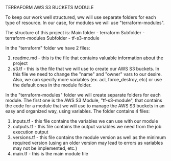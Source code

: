 TERRAFORM AWS S3 BUCKETS MODULE

To keep our work well structured, ww will use separate folders for each type of resource. In our case, for modules we will use "terraform-modules".

The structure of this project is:
Main folder - terraform
	Subfolder - terraform-modules
		Subfolder - tf-s3-module

In the "terraform" folder we have 2 files:
1. readme.md - this is the file that contains valuable information about the project
2. s3.tf - this is the file that we will use to create our AWS S3 buckets. In this file we need to change the "name" and "owner" vars to our desire. 
Also, we can specify more variables (ex. acl, force_destroy, etc) or use the default ones in the module folder.

In the "terraform-modules" folder we will create separate folders for each module. The first one is the AWS S3 Module, "tf-s3-module", that contains 
the code for a module that we will use to manage the AWS S3 buckets in an easy and organized way, using variables. The folder contains 4 files:
1. inputs.tf - this file contains the variables we can use with our module
2. outputs.tf - this file contains the output variables we need from the job execution output
3. versions.tf - this file contains the module version as well as the minimum required version (using an older version may lead to errors as variables may not be implemented, etc.)
4. main.tf - this is the main module file

